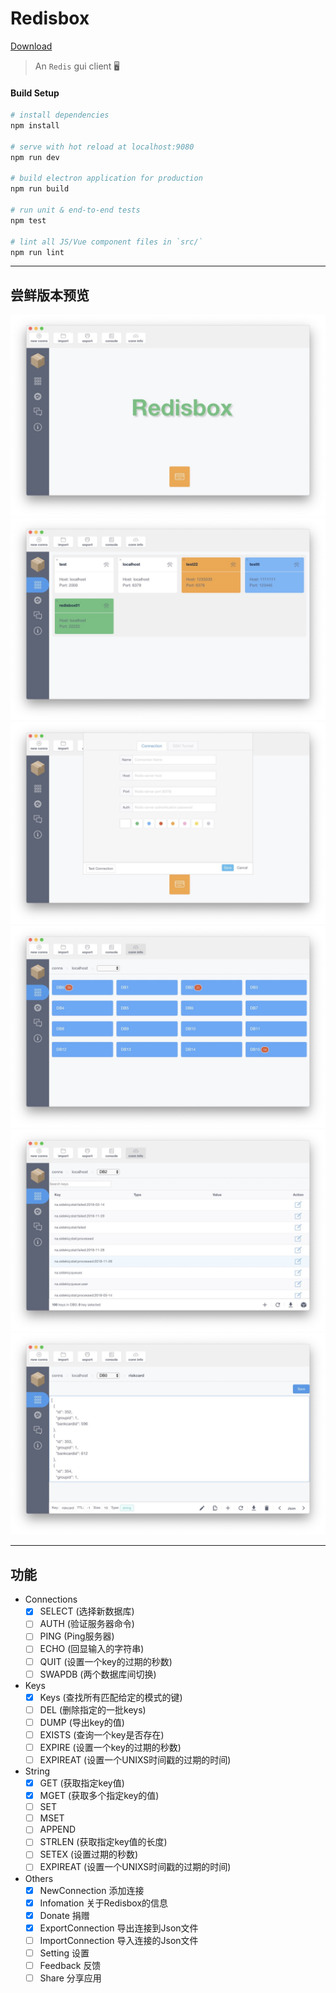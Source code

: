 # Redisbox
[Download](https://github.com/winterbang/redisbox/releases)

> An `Redis` gui client :desktop_computer:

#### Build Setup

``` bash
# install dependencies
npm install

# serve with hot reload at localhost:9080
npm run dev

# build electron application for production
npm run build

# run unit & end-to-end tests
npm test

# lint all JS/Vue component files in `src/`
npm run lint

```

---

## 尝鲜版本预览
![1](/docs/assets/images/v0.0.1/1.jpg)
![1](/docs/assets/images/v0.0.1/2.jpg)
![1](/docs/assets/images/v0.0.1/3.jpg)
![1](/docs/assets/images/v0.0.1/4.jpg)
![1](/docs/assets/images/v0.0.1/5.jpg)
![1](/docs/assets/images/v0.0.1/6.jpg)

---

## 功能
- Connections
  - [x] SELECT (选择新数据库)
  - [ ] AUTH (验证服务器命令)
  - [ ] PING (Ping服务器)
  - [ ] ECHO (回显输入的字符串)
  - [ ] QUIT (设置一个key的过期的秒数)
  - [ ] SWAPDB (两个数据库间切换)
- Keys
  - [x] Keys (查找所有匹配给定的模式的键)
  - [ ] DEL (删除指定的一批keys)
  - [ ] DUMP (导出key的值)
  - [ ] EXISTS (查询一个key是否存在)
  - [ ] EXPIRE (设置一个key的过期的秒数)
  - [ ] EXPIREAT (设置一个UNIXS时间戳的过期的时间)
- String
  - [x] GET (获取指定key值)
  - [x] MGET (获取多个指定key的值)
  - [ ] SET
  - [ ] MSET
  - [ ] APPEND
  - [ ] STRLEN (获取指定key值的长度)
  - [ ] SETEX (设置过期的秒数)
  - [ ] EXPIREAT (设置一个UNIXS时间戳的过期的时间)
- Others
  - [x] NewConnection 添加连接
  - [x] Infomation 关于Redisbox的信息
  - [x] Donate 捐赠
  - [x] ExportConnection 导出连接到Json文件
  - [ ] ImportConnection 导入连接的Json文件
  - [ ] Setting 设置
  - [ ] Feedback 反馈
  - [ ] Share 分享应用

<!-- ## 使用到的框架和插件 -->

  <!-- - 框架
    - [vue](https://github.com/vuejs/vue) v2.5.2
  - 插件
    - [vue-router](https://github.com/vuejs/vue-router) v3.0.1
    - [gitment](https://github.com/imsun/gitment) v0.0.3
    - [axios](https://github.com/axios/axios) v0.17.0
    - [marked](https://github.com/chjj/marked) v0.3.6
    - [highlight.js](https://github.com/isagalaev/highlight.js) v9.12.0
    - [PhotoSwipe](https://github.com/dimsemenov/PhotoSwipe) v4.1.2
    - [anchorjs](https://github.com/bryanbraun/anchorjs) v4.1.0 -->
